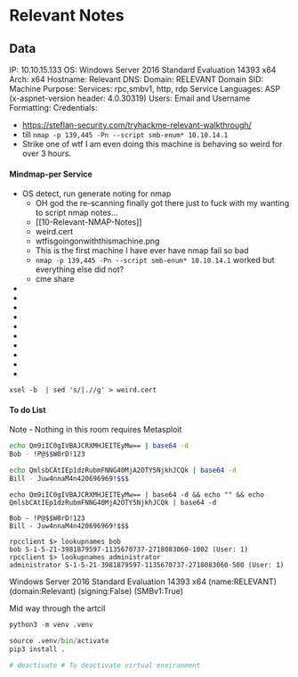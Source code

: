 # Relevant Notes

## Data 

IP: 10.10.15.133
OS: Windows Server 2016 Standard Evaluation 14393 x64 
Arch: x64
Hostname: Relevant
DNS:
Domain:  RELEVANT
Domain SID:
Machine Purpose: 
Services: rpc,smbv1, http, rdp
Service Languages: ASP (x-aspnet-version header: 4.0.30319)
Users:
Email and Username Formatting:
Credentials:

- https://steflan-security.com/tryhackme-relevant-walkthrough/
- till `nmap -p 139,445 -Pn --script smb-enum* 10.10.14.1`
- Strike one of wtf I am even doing this machine is behaving so weird for over 3 hours.
#### Mindmap-per Service

- OS detect, run generate noting for nmap
	- OH god the re-scanning finally got there just to fuck with my wanting to script nmap notes... 
	- [[10-Relevant-NMAP-Notes]]
	- weird.cert
	- wtfisgoingonwiththismachine.png 
	- This is the first machine I have ever have nmap fail so bad
	- `nmap -p 139,445 -Pn --script smb-enum* 10.10.14.1` worked but everything else did not?
	- cme share 
-
-
-
-
-
-
-
-
-
-

```
xsel -b  | sed 's/|.//g' > weird.cert
```

#### To do List


Note - Nothing in this room requires Metasploit

```bash
echo Qm9iIC0gIVBAJCRXMHJEITEyMw== | base64 -d
Bob - !P@$$W0rD!123

echo QmlsbCAtIEp1dzRubmFNNG40MjA2OTY5NjkhJCQk | base64 -d
Bill - Juw4nnaM4n420696969!$$$
```


```
echo Qm9iIC0gIVBAJCRXMHJEITEyMw== | base64 -d && echo "" && echo QmlsbCAtIEp1dzRubmFNNG40MjA2OTY5NjkhJCQk | base64 -d

Bob - !P@$$W0rD!123
Bill - Juw4nnaM4n420696969!$$$

```


```
rpcclient $> lookupnames bob
bob S-1-5-21-3981879597-1135670737-2718083060-1002 (User: 1)
rpcclient $> lookupnames administrator
administrator S-1-5-21-3981879597-1135670737-2718083060-500 (User: 1)
```

Windows Server 2016 Standard Evaluation 14393 x64 (name:RELEVANT) (domain:Relevant) (signing:False) (SMBv1:True)

Mid way through the artcil
```python
python3 -m venv .venv

source .venv/bin/activate 
pip3 install .

# deactivate # To deactivate virtual environment
```